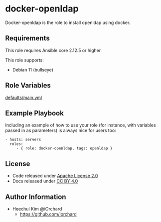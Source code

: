docker-openldap
==================

Docker-openldap is the role to install openldap using docker.

Requirements
------------

This role requires Ansible core 2.12.5 or higher.

This role supports:

  - Debian 11 (bullseye)

Role Variables
--------------

[defaults/main.yml](defaults/main.yml)

Example Playbook
----------------

Including an example of how to use your role (for instance, with variables passed in as parameters) is always nice for users too:

    - hosts: servers
      roles:
         - { role: docker-openldap, tags: openldap }

License
-------

  - Code released under [Apache License 2.0](LICENSE)
  - Docs released under [CC BY 4.0](http://creativecommons.org/licenses/by/4.0/)

Author Information
------------------

  - Heechul Kim @iOrchard
      - <https://github.com/iorchard>

